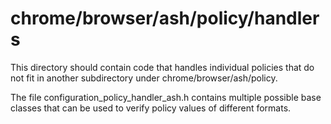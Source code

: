 chrome/browser/ash/policy/handlers
=======================================

This directory should contain code that handles individual policies
that do not fit in another subdirectory under chrome/browser/ash/policy.

The file configuration_policy_handler_ash.h contains multiple possible
base classes that can be used to verify policy values of different formats.


